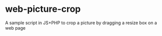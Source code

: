 # web-picture-crop
A sample script in JS+PHP to crop a picture by dragging a resize box on a web page
